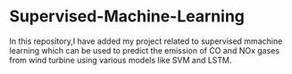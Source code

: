# Supervised-Machine-Learning
In this repository,I have added my project related to supervised mmachine learning which can be used to predict the emission of CO and NOx gases from wind turbine using various models like SVM and LSTM.
